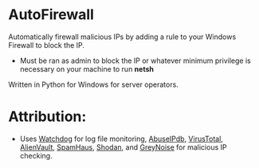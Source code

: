 # AutoFirewall
Automatically firewall malicious IPs by adding a rule to your Windows Firewall to block the IP.
- Must be ran as admin to block the IP or whatever minimum privilege is necessary on your machine to run **netsh**

Written in Python for Windows for server operators.

# Attribution:
- Uses [Watchdog](https://github.com/gorakhargosh/watchdog) for log file monitoring, [AbuseIPdb](https://abuseipdb.com), [VirusTotal](https://virustotal.com), [AlienVault](https://otx.alienvault.com), [SpamHaus](https://spamhaus.org), [Shodan](https://shodan.io), and [GreyNoise](https://greynoise.io) for malicious IP checking.
